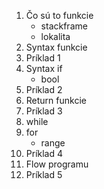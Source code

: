 1. Čo sú to funkcie
     - stackframe
     - lokalita
2. Syntax funkcie
3. Príklad 1
4. Syntax if
     - bool
5. Príklad 2
6. Return funkcie
7. Príklad 3
8. while
9. for
    - range
10. Príklad 4
11. Flow programu
12. Príklad 5